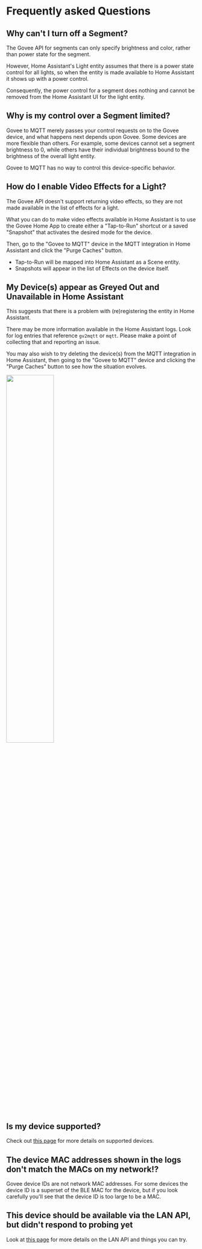 # Frequently asked Questions

## Why can't I turn off a Segment?

The Govee API for segments can only specify brightness and color, rather than
power state for the segment.

However, Home Assistant's Light entity assumes that there is a power state
control for all lights, so when the entity is made available to Home Assistant
it shows up with a power control.

Consequently, the power control for a segment does nothing and cannot be
removed from the Home Assistant UI for the light entity.

## Why is my control over a Segment limited?

Govee to MQTT merely passes your control requests on to the Govee device,
and what happens next depends upon Govee. Some devices are more flexible
than others.  For example, some devices cannot set a segment brightness to 0,
while others have their individual brightness bound to the brightness of
the overall light entity.

Govee to MQTT has no way to control this device-specific behavior.

## How do I enable Video Effects for a Light?

The Govee API doesn't support returning video effects, so they are not made
available in the list of effects for a light.

What you can do to make video effects available in Home Assistant is to use the
Govee Home App to create either a "Tap-to-Run" shortcut or a saved "Snapshot"
that activates the desired mode for the device.

Then, go to the "Govee to MQTT" device in the MQTT integration in Home
Assistant and click the "Purge Caches" button.

* Tap-to-Run will be mapped into Home Assistant as a Scene entity.
* Snapshots will appear in the list of Effects on the device itself.

## My Device(s) appear as Greyed Out and Unavailable in Home Assistant

This suggests that there is a problem with (re)registering the entity
in Home Assistant.

There may be more information available in the Home Assistant logs.  Look for
log entries that reference `gv2mqtt` or `mqtt`.  Please make a point of
collecting that and reporting an issue.

You may also wish to try deleting the device(s) from the MQTT integration
in Home Assistant, then going to the "Govee to MQTT" device and clicking
the "Purge Caches" button to see how the situation evolves.

<img src="https://github.com/wez/govee2mqtt/assets/117777/565d8580-f068-4ec3-8c16-11d2808688bf" width="50%">

## Is my device supported?

Check out [this page](SKUS.md) for more details on supported devices.

## The device MAC addresses shown in the logs don't match the MACs on my network!?

Govee device IDs are not network MAC addresses. For some devices the device ID
is a superset of the BLE MAC for the device, but if you look carefully you'll
see that the device ID is too large to be a MAC.

## This device should be available via the LAN API, but didn't respond to probing yet

Look at [this page](LAN.md) for more details on the LAN API and things you can try.
